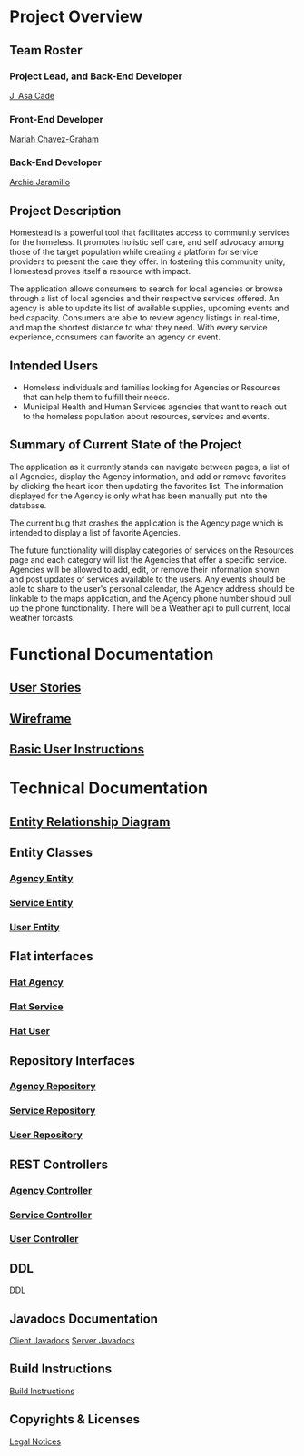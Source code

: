 #  Project Overview

## Team Roster
### Project Lead, and Back-End Developer
[J. Asa Cade](asa.md)

### Front-End Developer
[Mariah Chavez-Graham](mariah.md)

### Back-End Developer
[Archie Jaramillo](archie.md)



## Project Description
Homestead is a powerful tool that facilitates access to community services for the homeless. 
It promotes holistic self care, and self advocacy among those of the target population 
while creating a platform for service providers to present the care they offer.
In fostering this community unity, Homestead proves itself a resource with impact.

The application allows consumers to search for local agencies or browse through a list of local 
agencies and their respective services offered.  An agency is able to update its list of available 
supplies, upcoming events and bed capacity.  Consumers are able to review agency listings in 
real-time, and map the shortest distance to what they need.  With every service experience, 
consumers can favorite an agency or event.



## Intended Users
* Homeless individuals and families looking for Agencies or Resources that can help them to fulfill their needs.
* Municipal Health and Human Services agencies that want to reach out to the homeless population about resources, services and events.



## Summary of Current State of the Project
The application as it currently stands can navigate between pages, a list of all Agencies, display the Agency information, and add or remove favorites by clicking the heart icon then updating the favorites list. The information displayed for the Agency is only what has been manually put into the database.

The current bug that crashes the application is the Agency page which is intended to display a list of favorite Agencies. 

The future functionality will display categories of services on the Resources page and each category will list the Agencies that offer a specific service. Agencies will be allowed to add, edit, or remove their information shown and post updates of services available to the users. Any events should be able to share to the user's personal calendar, the Agency address should be linkable to the maps application, and the Agency phone number should pull up the phone functionality. There will be a Weather api to pull current, local weather forcasts. 


# Functional Documentation
## [User Stories](user-stories.md)

## [Wireframe](wireframe.md)

## [Basic User Instructions](basic-user-instructions.md)



# Technical Documentation
## [Entity Relationship Diagram](erd.md)
 

## Entity Classes

### [Agency Entity](https://github.com/team-homestead/server/blob/master/src/main/java/edu/cnm/deepdive/server/model/entity/Agency.java) 

### [Service Entity](https://github.com/team-homestead/server/blob/master/src/main/java/edu/cnm/deepdive/server/model/entity/Service.java)

### [User Entity](https://github.com/team-homestead/server/blob/master/src/main/java/edu/cnm/deepdive/server/model/entity/User.java)


## Flat interfaces

### [Flat Agency](https://github.com/team-homestead/server/blob/master/src/main/java/edu/cnm/deepdive/server/view/FlatAgency.java)

### [Flat Service](https://github.com/team-homestead/server/blob/master/src/main/java/edu/cnm/deepdive/server/view/FlatService.java)

### [Flat User](https://github.com/team-homestead/server/blob/master/src/main/java/edu/cnm/deepdive/server/view/FlatUser.java)


## Repository Interfaces

### [Agency Repository](https://github.com/team-homestead/server/blob/master/src/main/java/edu/cnm/deepdive/server/service/AgencyRepository.java)

### [Service Repository](https://github.com/team-homestead/server/blob/master/src/main/java/edu/cnm/deepdive/server/service/ServiceRepository.java)

### [User Repository](https://github.com/team-homestead/server/blob/master/src/main/java/edu/cnm/deepdive/server/service/UserRepository.java)


## REST Controllers

### [Agency Controller](https://github.com/team-homestead/server/blob/master/src/main/java/edu/cnm/deepdive/server/controller/rest/AgencyController.java)

### [Service Controller](https://github.com/team-homestead/server/blob/master/src/main/java/edu/cnm/deepdive/server/controller/rest/ServiceController.java)

### [User Controller](https://github.com/team-homestead/server/blob/master/src/main/java/edu/cnm/deepdive/server/controller/rest/UserController.java)



## DDL
[DDL](ddl.md)


## Javadocs Documentation
[Client Javadocs](https://team-homestead.github.io/client/api/overview-summary.html)
[Server Javadocs](https://team-homestead.github.io/server/api/) 


## Build Instructions
[Build Instructions](build-instructions.md)


## Copyrights & Licenses
[Legal Notices](notice.md)


